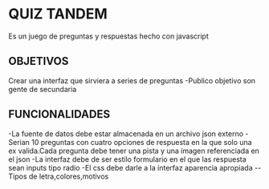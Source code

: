 # QUIZ TANDEM
Es un juego de preguntas y respuestas  hecho con javascript 

## OBJETIVOS
Crear una interfaz que sirviera a series de preguntas
-Publico objetivo son gente de secundaria

## FUNCIONALIDADES
-La fuente de datos  debe estar almacenada en un archivo json externo
-Serian 10 preguntas con cuatro opciones de respuesta en la que solo una ex valida.Cada pregunta debe tener una pista y una imagen referenciada en el json
-La interfaz debe de ser estilo formulario en el que las respuesta sean inputs tipo radio
-El css debe darle a la interfaz aparencia apropiada
-- Tipos de letra,colores,motivos